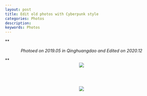 ```yaml
---
layout: post
title: Edit old photos with Cyberpunk style
categories: Photos
description: 
keywords: Photos
---
```

**<div align="center">
   *Photoed on 2019.05 in Qinghuangdao and Edited on 2020.12*
</div>**
<div align="center">
   <img src="https://ruifmaxx.github.io/images/qinghuangdao/A.jpg" style="zoom:100%" />

   <br/><br />

   <img src="https://ruifmaxx.github.io/images/qinghuangdao/B.jpg" style="zoom:100%" />
</div>





